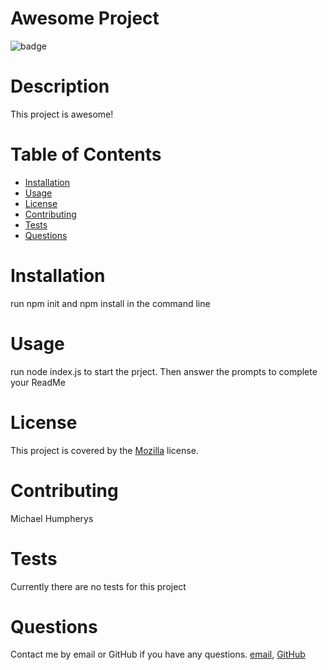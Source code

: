 
  # Awesome Project
  ![badge](https://img.shields.io/badge/license-Mozilla-brightgreen)

  # Description
  This project is awesome!

  # Table of Contents
  - [Installation](#installation)
  - [Usage](#usage)
  - [License](#license)
  - [Contributing](#contributing)
  - [Tests](#tests)
  - [Questions](#questions)

  # Installation
  run npm init and npm install in the command line

  # Usage
  run node index.js to start the prject. Then answer the prompts to complete your ReadMe

  # License
  This project is covered by the [Mozilla](https://www.mozilla.org/en-US/MPL/2.0/) license.

  # Contributing
  Michael Humpherys

  # Tests
  Currently there are no tests for this project

  # Questions
  Contact me by email or GitHub if you have any questions. [email](mailto:mrhumpherys@gmail.com), [GitHub](https://github.com/mrhumpherys)
